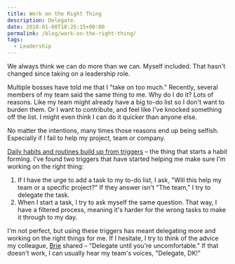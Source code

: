 ```yaml
---
title: Work on the Right Thing
description: Delegate.
date: 2018-01-08T18:25:15+00:00
permalink: /blog/work-on-the-right-thing/
tags:
  - Leadership
---
```


We always think we can do more than we can. Myself included. That hasn't changed since taking on a leadership role.

Multiple bosses have told me that I "take on too much." Recently, several members of my team said the same thing to me. Why do I do it? Lots of reasons. Like my team might already have a big to-do list so I don't want to burden them. Or I want to contribute, and feel like I've knocked something off the list. I might even think I can do it quicker than anyone else.

No matter the intentions, many times those reasons end up being selfish. Especially if I fail to help my project, team or company.

[Daily habits and routines build up from triggers](https://jamesclear.com/habit-triggers) – the thing that starts a habit forming. I've found two triggers that have started helping me make sure I'm working on the right thing:

  1. If I have the urge to add a task to my to-do list, I ask, "Will this help my team or a specific project?" If they answer isn't "The team," I try to delegate the task.
  2. When I start a task, I try to ask myself the same question. That way, I have a filtered process, meaning it's harder for the wrong tasks to make it through to my day.

I'm not perfect, but using these triggers has meant delegating more and working on the right things for me. If I hesitate, I try to think of the advice my colleague, [Brie](http://brie.blog) shared – "Delegate until you're uncomfortable." If that doesn't work, I  can usually hear my team's voices, "Delegate, DK!"
